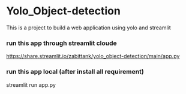 # Yolo_Object-detection
This is a project to build a web application using yolo and streamlit

### run this app through streamlit cloude
https://share.streamlit.io/zabittank/yolo_object-detection/main/app.py

### run this app local (after install all requirement)
streamlit run app.py
